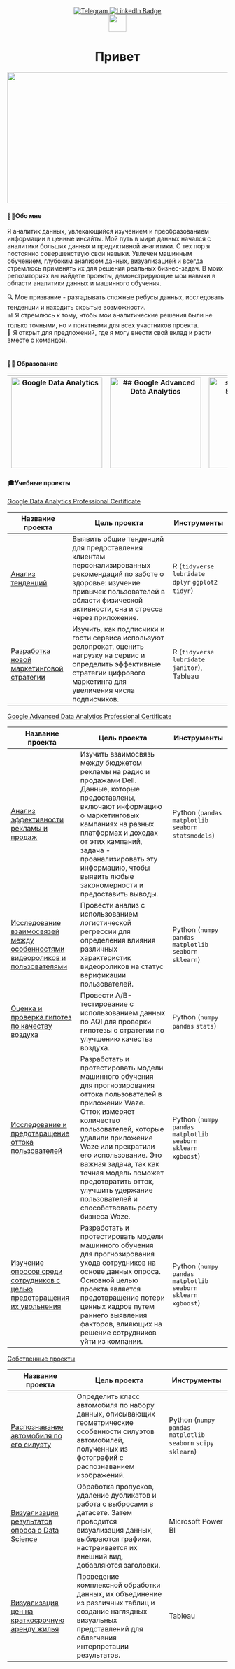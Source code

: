 <div id="badges" align="center">
<a href="https://t.me/sevamus">
<img src="https://img.shields.io/badge/Telegram-blue?logo=telegram&logoColor=white&style=for-the-badge" alt="Telegram"/>
<a href="https://www.linkedin.com/in/vsevolod-m-1498a0283/">
<img src="https://img.shields.io/badge/LinkedIn-blue?style=for-the-badge&logo=linkedin&logoColor=white" alt="LinkedIn Badge"></a>
</div>

<div align="center">
  <img src="https://media.giphy.com/media/hvRJCLFzcasrR4ia7z/giphy.gif" width="40">
  <h1>Привет</h1>
</div>

<p align="center"><img src="https://media.giphy.com/media/dWesBcTLavkZuG35MI/giphy.gif" width="600" height="300"  /></p>

#### 👨‍💻Обо мне

Я аналитик данных, увлекающийся изучением и преобразованием информации в ценные инсайты. Мой путь в мире данных начался с аналитики больших данных и предиктивной аналитики. С тех пор я постоянно совершенствую свои навыки. Увлечен машинным обучением, глубоким анализом данных, визуализацией и всегда стремлюсь применять их для решения реальных бизнес-задач. В моих репозиториях вы найдете проекты, демонстрирующие мои навыки в области аналитики данных и машинного обучения.

🔍 Мое призвание - разгадывать сложные ребусы данных, исследовать тенденции и находить скрытые возможности.<br>📊 Я стремлюсь к тому, чтобы мои аналитические решения были не только точными, но и понятными для всех участников проекта.<br>🌱 Я открыт для предложений, где я могу внести свой вклад и расти вместе с командой.<br><br>
  

#### 👨‍🎓 Образование
| <div style="width:210px"><img src="https://github.com/VsevolodMus/VsevolodMus/assets/138299372/4fb165ae-9534-44b0-a407-956e606bf204" width="208px" alt="Google Data Analytics"></div> | <div style="width:210px"><img src="https://github.com/VsevolodMus/VsevolodMus/assets/138299372/53d13af7-cd6f-47b9-a302-0618040e4bd8" width="208px" alt="## Google Advanced Data Analytics"></div> |<div style="width:210px"><img src="https://github.com/VsevolodMus/VsevolodMus/assets/138299372/54ad441a-9b1e-4e40-9a5b-fbdb9a7f249c" width="208px" alt="stepik-certificate-58852-dbba94b"></div>|
|--|--|--|

#### 🎓Учебные проекты

[Google Data Analytics Professional Certificate](https://github.com/VsevolodMus/Coursera/tree/main/Google%20Data%20Analytics)

| Название проекта                         | Цель проекта                                                                                                                                                                                                | Инструменты |
|------------------------------------------|-------------------------------------------------------------------------------------------------------------------------------------------------------------------------------------------------------------|-------------|
| [Анализ тенденций](https://github.com/VsevolodMus/Coursera/tree/main/Google%20Data%20Analytics/Bellabeat)                         | Выявить общие тенденций для предоставления клиентам персонализированных рекомендаций по заботе о здоровье: изучение привычек пользователей в области физической активности, сна и стресса через приложение. | R (`tidyverse` `lubridate` `dplyr` `ggplot2` `tidyr`)         |
| [Разработка новой маркетинговой стратегии](https://github.com/VsevolodMus/Coursera/tree/main/Google%20Data%20Analytics/Cyclistic) | Изучить, как подписчики и гости сервиса используют велопрокат, оценить нагрузку на сервис и определить эффективные стратегии цифрового маркетинга для увеличения числа подписчиков.                         | R (`tidyverse` `lubridate` `janitor`), Tableau         |

[Google Advanced Data Analytics Professional Certificate](https://github.com/VsevolodMus/Coursera/tree/main/Google%20Advanced%20Data%20Analytics)

| Название проекта | Цель проекта                                                                                                                                                                                                                                                                                                                                                              | Инструменты                                                   |
|------------------|---------------------------------------------------------------------------------------------------------------------------------------------------------------------------------------------------------------------------------------------------------------------------------------------------------------------------------------------------------------------------|---------------------------------------------------------------|
| [Анализ эффективности рекламы и продаж](https://colab.research.google.com/github/VsevolodMus/Coursera/blob/main/Google%20Advanced%20Data%20Analytics/%D0%90%D0%BD%D0%B0%D0%BB%D0%B8%D0%B7%20%D1%8D%D1%84%D1%84%D0%B5%D0%BA%D1%82%D0%B8%D0%B2%D0%BD%D0%BE%D1%81%D1%82%D0%B8%20%D1%80%D0%B5%D0%BA%D0%BB%D0%B0%D0%BC%D1%8B%20%D0%B8%20%D0%BF%D1%80%D0%BE%D0%B4%D0%B0%D0%B6/Dell.ipynb)             | Изучить взаимосвязь между бюджетом рекламы на радио и продажами Dell. Данные, которые предоставлены, включают информацию о маркетинговых кампаниях на разных платформах и доходах от этих кампаний, задача - проанализировать эту информацию, чтобы выявить любые закономерности и предоставить выводы.                                                                        | Python (`pandas` `matplotlib` `seaborn` `statsmodels`)            |
| [Исследование взаимосвязей между особенностями видеороликов и пользователями](https://colab.research.google.com/github/VsevolodMus/Coursera/blob/main/Google%20Advanced%20Data%20Analytics/%D0%98%D1%81%D1%81%D0%BB%D0%B5%D0%B4%D0%BE%D0%B2%D0%B0%D0%BD%D0%B8%D0%B5%20%D0%B2%D0%B7%D0%B0%D0%B8%D0%BC%D0%BE%D1%81%D0%B2%D1%8F%D0%B7%D0%B5%D0%B9%20%D0%BC%D0%B5%D0%B6%D0%B4%D1%83%20%D0%BE%D1%81%D0%BE%D0%B1%D0%B5%D0%BD%D0%BD%D0%BE%D1%81%D1%82%D1%8F%D0%BC%D0%B8%20%D0%B2%D0%B8%D0%B4%D0%B5%D0%BE%D1%80%D0%BE%D0%BB%D0%B8%D0%BA%D0%B0%20%D0%B8%20%D0%BF%D0%BE%D0%BB%D1%8C%D0%B7%D0%BE%D0%B2%D0%B0%D1%82%D0%B5%D0%BB%D1%8F%D0%BC%D0%B8/TikTok.ipynb)           | Провести анализ с использованием логистической регрессии для определения влияния различных характеристик видеороликов на статус верификации пользователей.                                        | Python (`numpy` `pandas` `matplotlib` `seaborn` `sklearn`)          |
| [Оценка и проверка гипотез по качеству воздуха](https://colab.research.google.com/github/VsevolodMus/Coursera/blob/main/Google%20Advanced%20Data%20Analytics/%D0%9E%D1%86%D0%B5%D0%BD%D0%BA%D0%B0%20%D0%B8%20%D0%BF%D1%80%D0%BE%D0%B2%D0%B5%D1%80%D0%BA%D0%B0%20%D0%B3%D0%B8%D0%BF%D0%BE%D1%82%D0%B5%D0%B7%20%D0%BF%D0%BE%20%D0%BA%D0%B0%D1%87%D0%B5%D1%81%D1%82%D0%B2%D1%83%20%D0%B2%D0%BE%D0%B7%D0%B4%D1%83%D1%85%D0%B0/ROA.ipynb)   | Провести A/B-тестирование с использованием данных по AQI для проверки гипотезы о стратегии по улучшению качества воздуха.                                                                                                                                                                                                                                                 | Python (`numpy` `pandas` `stats`)                                 |
| [Исследование и предотвращение оттока пользователей](https://colab.research.google.com/github/VsevolodMus/Coursera/blob/main/Google%20Advanced%20Data%20Analytics/%D0%98%D1%81%D1%81%D0%BB%D0%B5%D0%B4%D0%BE%D0%B2%D0%B0%D0%BD%D0%B8%D0%B5%20%D0%B8%20%D0%BF%D1%80%D0%B5%D0%B4%D0%BE%D1%82%D0%B2%D1%80%D0%B0%D1%89%D0%B5%D0%BD%D0%B8%D0%B5%20%D0%BE%D1%82%D1%82%D0%BE%D0%BA%D0%B0%20%D0%BF%D0%BE%D0%BB%D1%8C%D0%B7%D0%BE%D0%B2%D0%B0%D1%82%D0%B5%D0%BB%D0%B5%D0%B9/Waze.ipynb)          | Разработать и протестировать модели машинного обучения для прогнозирования оттока пользователей в приложении Waze. Отток измеряет количество пользователей, которые удалили приложение Waze или прекратили его использование. Это важная задача, так как точная модель поможет предотвратить отток, улучшить удержание пользователей и способствовать росту бизнеса Waze. | Python (`numpy` `pandas` `matplotlib` `seaborn` `sklearn` `xgboost`) |
| [Изучение опросов среди сотрудников с целью предотвращения их увольнения](https://colab.research.google.com/github/VsevolodMus/Coursera/blob/main/Google%20Advanced%20Data%20Analytics/%D0%98%D0%B7%D1%83%D1%87%D0%B5%D0%BD%D0%B8%D0%B5%20%D0%BE%D0%BF%D1%80%D0%BE%D1%81%D0%BE%D0%B2%20%D1%81%D1%80%D0%B5%D0%B4%D0%B8%20%D1%81%D0%BE%D1%82%D1%80%D1%83%D0%B4%D0%BD%D0%B8%D0%BA%D0%BE%D0%B2%20%D1%81%20%D1%86%D0%B5%D0%BB%D1%8C%D1%8E%20%D0%BF%D1%80%D0%B5%D0%B4%D0%BE%D1%82%D0%B2%D1%80%D0%B0%D1%89%D0%B5%D0%BD%D0%B8%D1%8F%20%D0%B8%D1%85%20%D1%83%D0%B2%D0%BE%D0%BB%D1%8C%D0%BD%D0%B5%D0%BD%D0%B8%D1%8F/Salifort_Motors.ipynb)  | Разработать и протестировать модели машинного обучения для прогнозирования ухода сотрудников на основе данных опроса. Основной целью проекта является предотвращение потери ценных кадров путем раннего выявления факторов, влияющих на решение сотрудников уйти из компании.                                                                                             | Python (`numpy` `pandas` `matplotlib` `seaborn` `sklearn` `xgboost`) |

[Собственные проекты](https://github.com/VsevolodMus/Machine_Learning/tree/main)

| Название проекта                               | Цель проекта                                                                                                                                                                                                                                                                                                                      | Инструменты                                                        |
|------------------------------------------------|-----------------------------------------------------------------------------------------------------------------------------------------------------------------------------------------------------------------------------------------------------------------------------------------------------------------------------------|--------------------------------------------------------------------|
| [Распознавание автомобиля по его силуэту](https://colab.research.google.com/github/VsevolodMus/Analyst_projects/blob/main/%D0%A0%D0%B0%D1%81%D0%BF%D0%BE%D0%B7%D0%BD%D0%B0%D0%B2%D0%B0%D0%BD%D0%B8%D0%B5%20%D0%B0%D0%B2%D1%82%D0%BE%D0%BC%D0%BE%D0%B1%D0%B8%D0%BB%D1%8F/Vehicle.ipynb)        | Определить класс автомобиля по набору данных, описывающих геометрические особенности силуэтов автомобилей, полученных из фотографий с распознаванием изображений.                                                                                                                                                                 | Python (`numpy` `pandas` `matplotlib` `seaborn` `scipy` `sklearn`) |
| [Визуализация результатов опроса о Data Science](https://github.com/VsevolodMus/Analyst_projects/tree/main/%D0%92%D0%B8%D0%B7%D1%83%D0%B0%D0%BB%D0%B8%D0%B7%D0%B0%D1%86%D0%B8%D1%8F/PowerBI_Survey) | Обработка пропусков, удаление дубликатов и работа с выбросами в датасете. Затем проводится визуализация данных, выбираются графики, настраивается их внешний вид, добавляются заголовки. | Microsoft Power BI                                                 |
| [Визуализация цен на краткосрочную аренду жилья](https://github.com/VsevolodMus/Analyst_projects/tree/main/%D0%92%D0%B8%D0%B7%D1%83%D0%B0%D0%BB%D0%B8%D0%B7%D0%B0%D1%86%D0%B8%D1%8F/Tableau_AirBnB) | Проведение комплексной обработки данных, их объединение из различных таблиц и создание наглядных визуальных представлений для облегчения интерпретации результатов.                                                                                                                                                               | Tableau                                                              |

